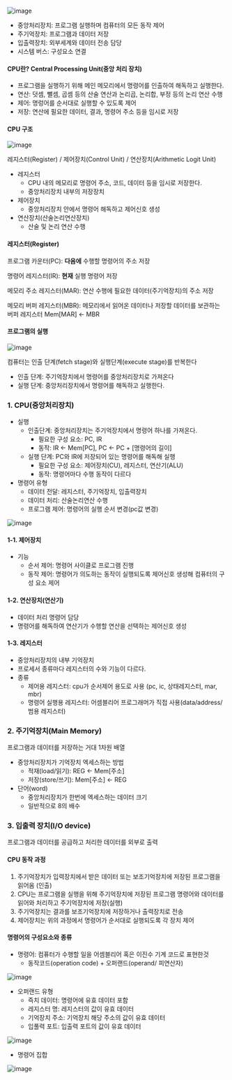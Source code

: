 ![image](https://user-images.githubusercontent.com/60870438/191757218-1f70547e-6a93-424a-a622-cbdca3a5000d.png)

-   중앙처리장치: 프로그램 실행하며 컴퓨터의 모든 동작 제어
-   주기억장치: 프로그램과 데이터 저장
-   입출력장치: 외부세계와 데이터 전송 담당
-   시스템 버스: 구성요소 연결

#### **CPU란? Central Processing Unit(중앙 처리 장치)**

-   프로그램을 실행하기 위해 메인 메모리에서 명령어를 인출하여 해독하고 실행한다.
-   연산: 덧셈, 뺄셈, 곱셈 등의 산술 연산과 논리곱, 논리합, 부정 등의 논리 연산 수행
-   제어: 명렁어를 순서대로 실행할 수 있도록 제어
-   저장: 연산에 필요한 데이터, 결과, 명령어 주소 등을 임시로 저장

#### **CPU 구조**

![image](https://user-images.githubusercontent.com/60870438/191757259-27e6da47-e7d7-4ea5-b4f6-e1b6cddcc91d.png)


레지스터(Register) / 제어장치(Control Unit) / 연산장치(Arithmetic Logit Unit)

-   레지스터
    -   CPU 내의 메모리로 명령어 주소, 코드, 데이터 등을 임시로 저장한다.
    -   중앙처리장치 내부의 저장장치
-   제어장치  
    -   중앙처리장치 안에서 명령어 해독하고 제어신호 생성
-   연산장치(산술논리연산장치) 
    -   산술 및 논리 연산 수행

#### **레지스터(Register)**

프로그램 카운터(PC): **다음에** 수행할 명령어의 주소 저장

명령어 레지스터(IR): **현재** 실행 명령어 저장

메모리 주소 레지스터(MAR): 연산 수행에 필요한 데이터(주기억장치)의 주소 저장

메모리 버퍼 레지스터(MBR): 메모리에서 읽어온 데이터나 저장할 데이터를 보관하는 버퍼 레지스터 Mem\[MAR\] <- MBR

#### **프로그램의 실행**

![image](https://user-images.githubusercontent.com/60870438/191757307-585d5924-6dc7-4c31-a185-c7f25ca00da1.png)

컴퓨터는 인출 단계(fetch stage)와 실행단계(execute stage)를 반복한다

-   인출 단계: 주기억장치에서 명령어를 중앙처리장치로 가져온다
-   실행 단계: 중앙처리장치에서 명령어를 해독하고 실행한다.

### **1\. CPU(중앙처리장치)**

-   실행
    -   인출단계: 중앙처리장치는 주기억장치에서 명령어 하나를 가져온다.
        -   필요한 구성 요소: PC, IR
        -   동작: IR ← Mem\[PC\], PC ← PC + \[명령어의 길이\]
    -   실행 단계: PC와 IR에 저장되어 있는 명령어를 해독해 실행
        -   필요한 구성 요소: 제어장치(CU), 레지스터, 연산기(ALU)
        -   동작: 명령어마다 수행 동작이 다르다
-   명령어 유형
    -   데이터 전달: 레지스터, 주기억장치, 입출력장치
    -   데이터 처리: 산술논리연산 수행
    -   프로그램 제어: 명령어의 실행 순서 변경(pc값 변경)

![image](https://user-images.githubusercontent.com/60870438/191757343-8111e203-150b-4039-887a-cbbee1ba8e5f.png)

#### **1-1. 제어장치**

-   기능
    -   순서 제어: 명령어 사이클로 프로그램 진행
    -   동작 제어: 명령어가 의도하는 동작이 실행되도록 제어신호 생성해 컴퓨터의 구성 요소 제어

#### **1-2. 연산장치(연산기)**

-   데이터 처리 명령어 담당
-   명령어를 해독하여 연산기가 수행할 연산을 선택하는 제어신호 생성

#### **1-3. 레지스터**

-   중앙처리장치의 내부 기억장치
-   프로세서 종류마다 레지스터의 수와 기능이 다르다.
-   종류
    -   제어용 레지스터: cpu가 순서제어 용도로 사용 (pc, ic, 상태레지스터, mar, mbr)
    -   명령어 실행용 레지스터: 어셈블리어 프로그래머가 직접 사용(data/address/범용 레지스터)

### **2\. 주기억장치(Main Memory)**

프로그램과 데이터를 저장하는 거대 1차원 배열

-   중앙처리장치가 기억장치 엑세스하는 방법
    -   적재(load/읽기): REG <- Mem\[주소\]
    -   저장(store/쓰기): Mem\[주소\] <- REG 
-   단어(word)
    -   중앙처리장치가 한번에 엑세스하는 데이터 크기
    -   일반적으로 8의 배수

### **3\. 입출력 장치(I/O device)**

프로그램과 데이터를 공급하고 처리한 데이터를 외부로 출력

#### **CPU 동작 과정**

1.  주기억장치가 입력장치에서 받은 데이터 또는 보조기억장치에 저장된 프로그램을 읽어옴 (인출)
2.  CPU는 프로그램을 실행을 위해 주기억장치에 저장된 프로그램 명령어와 데이터를 읽어와 처리하고 주기억장치에 저장(실행)
3.  주기억장치는 결과를 보조기억장치에 저장하거나 출력장치로 전송
4.  제어장치는 위의 과정에서 명령어가 순서대로 실행되도록 각 장치 제어

#### **명령어의 구성요소와 종류**

-   명령어: 컴퓨터가 수행할 일을 어셈블리어 혹은 이진수 기계 코드로 표현한것
    -   동작코드(operation code) + 오퍼랜드(operand/ 피연산자)

![image](https://user-images.githubusercontent.com/60870438/191757376-166e5db3-12fe-4980-a4d9-9331897826a8.png)

-   오퍼랜드 유형
    -   즉치 데이터: 명령어에 유효 데이터 포함
    -   레지스터 명: 레지스터의 값이 유효 데이터
    -   기억장치 주소: 기억장치 해당 주소의 값이 유효 데이터
    -   입풀력 포트: 입출력 포트의 값이 유효 데이터

![image](https://user-images.githubusercontent.com/60870438/191757405-b0af882a-d9b4-4b97-9e13-ab92736c04d9.png)

-   명령어 집합

![image](https://user-images.githubusercontent.com/60870438/191757423-f9dee6c6-0bd6-4312-ad7e-cd13a3a59df7.png)
